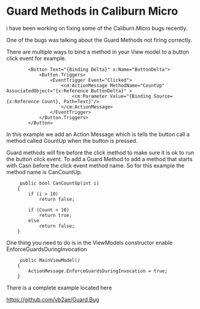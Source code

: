 # Guard Methods in Caliburn Micro

i have been working on fixing some of the Caliburn.Micro bugs recently.  

One of the bugs was talking about the Guard Methods not firing correctly.

There are multiple ways to bind a method in your View model to a button click event for example.


            <Button Text="{Binding Delta}" x:Name="ButtonDelta">
                <Button.Triggers>
                    <EventTrigger Event="Clicked">
                        <cm:ActionMessage MethodName="CountUp" AssociatedObject="{x:Reference ButtonDelta}" >
                            <cm:Parameter Value="{Binding Source={x:Reference Count}, Path=Text}"/>
                        </cm:ActionMessage>
                    </EventTrigger>
                </Button.Triggers>
            </Button>
            
            
 In this example we add an Action Message which is tells the button call a method called CountUp when the button is pressed.
 
 Guard methods will fire before the click method to make sure it is ok to run the button click event.  To add a Guard Method to add a method that starts with Casn before the click event method name.  So for this example the method name is CanCountUp.
 
         public bool CanCountUp(int i)
        {
            if (i > 10)
                return false;

            if (Count < 10)
                return true;
            else
                return false;
        }
        
 
 One thing you need to do is in the ViewModels constructor enable EnforceGuardsDuringInvocation 
 
         public MainViewModel()
        {
            ActionMessage.EnforceGuardsDuringInvocation = true;
        }
        
 There is a complete example located here
 
 https://github.com/vb2ae/Guard.Bug
 
 
 
